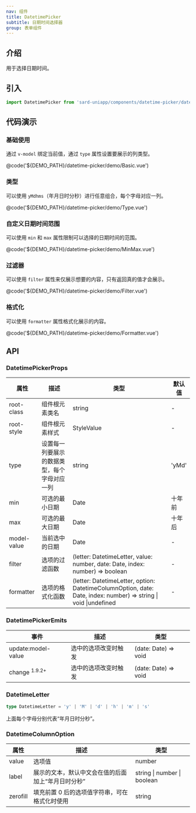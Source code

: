 ```yaml
---
nav: 组件
title: DatetimePicker
subtitle: 日期时间选择器
group: 表单组件
---
```


## 介绍

用于选择日期时间。

## 引入

```ts
import DatetimePicker from 'sard-uniapp/components/datetime-picker/datetime-picker.vue'
```

## 代码演示

### 基础使用

通过 `v-model` 绑定当前值，通过 `type` 属性设置要展示的列类型。

@code('${DEMO_PATH}/datetime-picker/demo/Basic.vue')

### 类型

可以使用 `yMdhms`（年月日时分秒）进行任意组合，每个字母对应一列。

@code('${DEMO_PATH}/datetime-picker/demo/Type.vue')

### 自定义日期时间范围

可以使用 `min` 和 `max` 属性限制可以选择的日期时间的范围。

@code('${DEMO_PATH}/datetime-picker/demo/MinMax.vue')

### 过滤器

可以使用 `filter` 属性来仅展示想要的内容，只有返回真的值才会展示。

@code('${DEMO_PATH}/datetime-picker/demo/Filter.vue')

### 格式化

可以使用 `formatter` 属性格式化展示的内容。

@code('${DEMO_PATH}/datetime-picker/demo/Formatter.vue')

## API

### DatetimePickerProps

| 属性        | 描述                                         | 类型                                                                                                            | 默认值 |
| ----------- | -------------------------------------------- | --------------------------------------------------------------------------------------------------------------- | ------ |
| root-class  | 组件根元素类名                               | string                                                                                                          | -      |
| root-style  | 组件根元素样式                               | StyleValue                                                                                                      | -      |
| type        | 设置每一列要展示的数据类型，每个字母对应一列 | string                                                                                                          | 'yMd'  |
| min         | 可选的最小日期                               | Date                                                                                                            | 十年前 |
| max         | 可选的最大日期                               | Date                                                                                                            | 十年后 |
| model-value | 当前选中的日期                               | Date                                                                                                            | -      |
| filter      | 选项的过滤函数                               | (letter: DatetimeLetter, value: number, date: Date, index: number) => boolean                                   | -      |
| formatter   | 选项的格式化函数                             | (letter: DatetimeLetter, option: DatetimeColumnOption, date: Date, index: number) => string \| void \|undefined | -      |

### DatetimePickerEmits

| 事件                     | 描述                 | 类型                 |
| ------------------------ | -------------------- | -------------------- |
| update:model-value       | 选中的选项改变时触发 | (date: Date) => void |
| change <sup>1.9.2+</sup> | 选中的选项改变时触发 | (date: Date) => void |

### DatetimeLetter

```ts
type DatetimeLetter = 'y' | 'M' | 'd' | 'h' | 'm' | 's'
```

上面每个字母分别代表“年月日时分秒”。

### DatetimeColumnOption

| 属性     | 描述                                               | 类型                        |
| -------- | -------------------------------------------------- | --------------------------- |
| value    | 选项值                                             | number                      |
| label    | 展示的文本，默认中文会在值的后面加上“年月日时分秒” | string \| number \| boolean |
| zerofill | 填充前置 0 后的选项值字符串，可在格式化时使用      | string                      |
